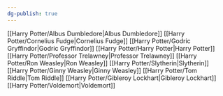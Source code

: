 ```yaml
---
dg-publish: true
---
```

[[Harry Potter/Albus Dumbledore\|Albus Dumbledore]]
[[Harry Potter/Cornelius Fudge\|Cornelius Fudge]]
[[Harry Potter/Godric Gryffindor\|Godric Gryffindor]]
[[Harry Potter/Harry Potter\|Harry Potter]]
[[Harry Potter/Professor Trelawney\|Professor Trelawney]]
[[Harry Potter/Ron Weasley\|Ron Weasley]]
[[Harry Potter/Slytherin\|Slytherin]]
[[Harry Potter/Ginny Weasley\|Ginny Weasley]]
[[Harry Potter/Tom Riddle\|Tom Riddle]]
[[Harry Potter/Gibleroy Lockhart\|Gibleroy Lockhart]]
[[Harry Potter/Voldemort\|Voldemort]]
